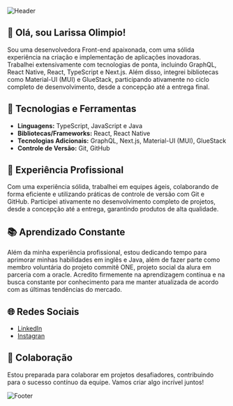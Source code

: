 

![Header](https://capsule-render.vercel.app/api?type=waving&color=ffd800&height=120&section=header)

## 👋 Olá, sou Larissa Olimpio!

Sou uma desenvolvedora Front-end apaixonada, com uma sólida experiência na criação e implementação de aplicações inovadoras. Trabalhei extensivamente com tecnologias de ponta, incluindo GraphQL, React Native, React, TypeScript e Next.js. Além disso, integrei bibliotecas como Material-UI (MUI) e GlueStack, participando ativamente no ciclo completo de desenvolvimento, desde a concepção até a entrega final.

## 🚀 Tecnologias e Ferramentas

- **Linguagens:** TypeScript, JavaScript e Java
- **Bibliotecas/Frameworks:** React, React Native
- **Tecnologias Adicionais:** GraphQL, Next.js, Material-UI (MUI), GlueStack
- **Controle de Versão:** Git, GitHub

## 💼 Experiência Profissional

Com uma experiência sólida, trabalhei em equipes ágeis, colaborando de forma eficiente e utilizando práticas de controle de versão com Git e GitHub. Participei ativamente no desenvolvimento completo de projetos, desde a concepção até a entrega, garantindo produtos de alta qualidade.

## 📚 Aprendizado Constante

Além da minha experiência profissional, estou dedicando tempo para aprimorar minhas habilidades em inglês e Java, além de fazer parte como membro voluntária do projeto commitê ONE, projeto social da alura em parceria com a oracle. Acredito firmemente na aprendizagem contínua e na busca constante por conhecimento para me manter atualizada de acordo com as últimas tendências do mercado.

## 🌐 Redes Sociais

- [LinkedIn](https://www.linkedin.com/in/larissaolimpio/)
- [Instagran](https://www.instagram.com/dev_larissaolimpio?utm_source=qr&igsh=bzY1bGNqMDl1dTg5)

## 🤝 Colaboração

Estou preparada para colaborar em projetos desafiadores, contribuindo para o sucesso contínuo da equipe. Vamos criar algo incrível juntos!

![Footer](https://capsule-render.vercel.app/api?type=waving&color=ffd800&height=120&section=footer)




